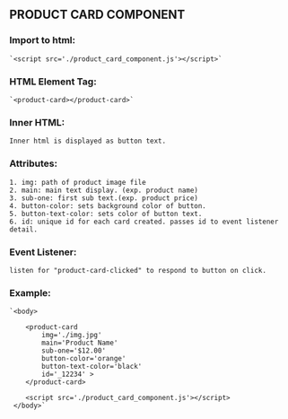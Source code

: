 ## PRODUCT CARD COMPONENT

### Import to html:
    `<script src='./product_card_component.js'></script>`

### HTML Element Tag: 
    `<product-card></product-card>`

### Inner HTML: 
    Inner html is displayed as button text.

### Attributes:

    1. img: path of product image file
    2. main: main text display. (exp. product name)
    3. sub-one: first sub text.(exp. product price)
    4. button-color: sets background color of button.
    5. button-text-color: sets color of button text.
    6. id: unique id for each card created. passes id to event listener detail.

### Event Listener:
    listen for "product-card-clicked" to respond to button on click.
### Example:

    `<body>
    
        <product-card
            img='./img.jpg'
            main='Product Name'
            sub-one='$12.00'
            button-color='orange'
            button-text-color='black'
            id='_12234' >
        </product-card>
        
        <script src='./product_card_component.js'></script>
     </body>`
